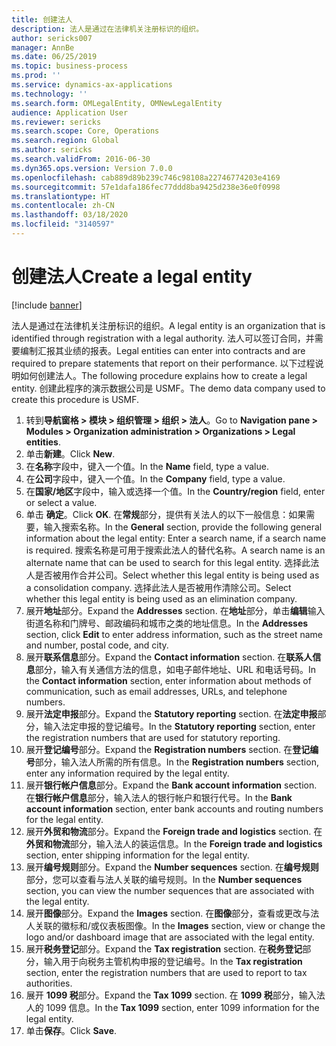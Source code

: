 ```yaml
---
title: 创建法人
description: 法人是通过在法律机关注册标识的组织。
author: sericks007
manager: AnnBe
ms.date: 06/25/2019
ms.topic: business-process
ms.prod: ''
ms.service: dynamics-ax-applications
ms.technology: ''
ms.search.form: OMLegalEntity, OMNewLegalEntity
audience: Application User
ms.reviewer: sericks
ms.search.scope: Core, Operations
ms.search.region: Global
ms.author: sericks
ms.search.validFrom: 2016-06-30
ms.dyn365.ops.version: Version 7.0.0
ms.openlocfilehash: cab889d89b239c746c98108a22746774203e4169
ms.sourcegitcommit: 57e1dafa186fec77ddd8ba9425d238e36e0f0998
ms.translationtype: HT
ms.contentlocale: zh-CN
ms.lasthandoff: 03/18/2020
ms.locfileid: "3140597"
---
```

# <a name="create-a-legal-entity"></a><span data-ttu-id="fd83a-103">创建法人</span><span class="sxs-lookup"><span data-stu-id="fd83a-103">Create a legal entity</span></span>

[!include [banner](../../includes/banner.md)]

<span data-ttu-id="fd83a-104">法人是通过在法律机关注册标识的组织。</span><span class="sxs-lookup"><span data-stu-id="fd83a-104">A legal entity is an organization that is identified through registration with a legal authority.</span></span> <span data-ttu-id="fd83a-105">法人可以签订合同，并需要编制汇报其业绩的报表。</span><span class="sxs-lookup"><span data-stu-id="fd83a-105">Legal entities can enter into contracts and are required to prepare statements that report on their performance.</span></span> <span data-ttu-id="fd83a-106">以下过程说明如何创建法人。</span><span class="sxs-lookup"><span data-stu-id="fd83a-106">The following procedure explains how to create a legal entity.</span></span> <span data-ttu-id="fd83a-107">创建此程序的演示数据公司是 USMF。</span><span class="sxs-lookup"><span data-stu-id="fd83a-107">The demo data company used to create this procedure is USMF.</span></span>

1. <span data-ttu-id="fd83a-108">转到**导航窗格 > 模块 > 组织管理 > 组织 > 法人**。</span><span class="sxs-lookup"><span data-stu-id="fd83a-108">Go to **Navigation pane > Modules > Organization administration > Organizations > Legal entities**.</span></span>
2. <span data-ttu-id="fd83a-109">单击**新建**。</span><span class="sxs-lookup"><span data-stu-id="fd83a-109">Click **New**.</span></span>
3. <span data-ttu-id="fd83a-110">在**名称**字段中，键入一个值。</span><span class="sxs-lookup"><span data-stu-id="fd83a-110">In the **Name** field, type a value.</span></span>
4. <span data-ttu-id="fd83a-111">在**公司**字段中，键入一个值。</span><span class="sxs-lookup"><span data-stu-id="fd83a-111">In the **Company** field, type a value.</span></span>
5. <span data-ttu-id="fd83a-112">在**国家/地区**字段中，输入或选择一个值。</span><span class="sxs-lookup"><span data-stu-id="fd83a-112">In the **Country/region** field, enter or select a value.</span></span>
6. <span data-ttu-id="fd83a-113">单击 **确定**。</span><span class="sxs-lookup"><span data-stu-id="fd83a-113">Click **OK**.</span></span> <span data-ttu-id="fd83a-114">在**常规**部分，提供有关法人的以下一般信息：如果需要，输入搜索名称。</span><span class="sxs-lookup"><span data-stu-id="fd83a-114">In the **General** section, provide the following general information about the legal entity: Enter a search name, if a search name is required.</span></span> <span data-ttu-id="fd83a-115">搜索名称是可用于搜索此法人的替代名称。</span><span class="sxs-lookup"><span data-stu-id="fd83a-115">A search name is an alternate name that can be used to search for this legal entity.</span></span> <span data-ttu-id="fd83a-116">选择此法人是否被用作合并公司。</span><span class="sxs-lookup"><span data-stu-id="fd83a-116">Select whether this legal entity is being used as a consolidation company.</span></span> <span data-ttu-id="fd83a-117">选择此法人是否被用作清除公司。</span><span class="sxs-lookup"><span data-stu-id="fd83a-117">Select whether this legal entity is being used as an elimination company.</span></span> 
7. <span data-ttu-id="fd83a-118">展开**地址**部分。</span><span class="sxs-lookup"><span data-stu-id="fd83a-118">Expand the **Addresses** section.</span></span> <span data-ttu-id="fd83a-119">在**地址**部分，单击**编辑**输入街道名称和门牌号、邮政编码和城市之类的地址信息。</span><span class="sxs-lookup"><span data-stu-id="fd83a-119">In the **Addresses** section, click **Edit** to enter address information, such as the street name and number, postal code, and city.</span></span>
8. <span data-ttu-id="fd83a-120">展开**联系信息**部分。</span><span class="sxs-lookup"><span data-stu-id="fd83a-120">Expand the **Contact information** section.</span></span> <span data-ttu-id="fd83a-121">在**联系人信息**部分，输入有关通信方法的信息，如电子邮件地址、URL 和电话号码。</span><span class="sxs-lookup"><span data-stu-id="fd83a-121">In the **Contact information** section, enter information about methods of communication, such as email addresses, URLs, and telephone numbers.</span></span> 
9. <span data-ttu-id="fd83a-122">展开**法定申报**部分。</span><span class="sxs-lookup"><span data-stu-id="fd83a-122">Expand the **Statutory reporting** section.</span></span> <span data-ttu-id="fd83a-123">在**法定申报**部分，输入法定申报的登记编号。</span><span class="sxs-lookup"><span data-stu-id="fd83a-123">In the **Statutory reporting** section, enter the registration numbers that are used for statutory reporting.</span></span>
10. <span data-ttu-id="fd83a-124">展开**登记编号**部分。</span><span class="sxs-lookup"><span data-stu-id="fd83a-124">Expand the **Registration numbers** section.</span></span> <span data-ttu-id="fd83a-125">在**登记编号**部分，输入法人所需的所有信息。</span><span class="sxs-lookup"><span data-stu-id="fd83a-125">In the **Registration numbers** section, enter any information required by the legal entity.</span></span>  
11. <span data-ttu-id="fd83a-126">展开**银行帐户信息**部分。</span><span class="sxs-lookup"><span data-stu-id="fd83a-126">Expand the **Bank account information** section.</span></span> <span data-ttu-id="fd83a-127">在**银行帐户信息**部分，输入法人的银行帐户和银行代号。</span><span class="sxs-lookup"><span data-stu-id="fd83a-127">In the **Bank account information** section, enter bank accounts and routing numbers for the legal entity.</span></span>
12. <span data-ttu-id="fd83a-128">展开**外贸和物流**部分。</span><span class="sxs-lookup"><span data-stu-id="fd83a-128">Expand the **Foreign trade and logistics** section.</span></span> <span data-ttu-id="fd83a-129">在**外贸和物流**部分，输入法人的装运信息。</span><span class="sxs-lookup"><span data-stu-id="fd83a-129">In the **Foreign trade and logistics** section, enter shipping information for the legal entity.</span></span>  
13. <span data-ttu-id="fd83a-130">展开**编号规则**部分。</span><span class="sxs-lookup"><span data-stu-id="fd83a-130">Expand the **Number sequences** section.</span></span> <span data-ttu-id="fd83a-131">在**编号规则**部分，您可以查看与法人关联的编号规则。</span><span class="sxs-lookup"><span data-stu-id="fd83a-131">In the **Number sequences** section, you can view the number sequences that are associated with the legal entity.</span></span>  
14. <span data-ttu-id="fd83a-132">展开**图像**部分。</span><span class="sxs-lookup"><span data-stu-id="fd83a-132">Expand the **Images** section.</span></span> <span data-ttu-id="fd83a-133">在**图像**部分，查看或更改与法人关联的徽标和/或仪表板图像。</span><span class="sxs-lookup"><span data-stu-id="fd83a-133">In the **Images** section, view or change the logo and/or dashboard image that are associated with the legal entity.</span></span>  
15. <span data-ttu-id="fd83a-134">展开**税务登记**部分。</span><span class="sxs-lookup"><span data-stu-id="fd83a-134">Expand the **Tax registration** section.</span></span> <span data-ttu-id="fd83a-135">在**税务登记**部分，输入用于向税务主管机构申报的登记编号。</span><span class="sxs-lookup"><span data-stu-id="fd83a-135">In the **Tax registration** section, enter the registration numbers that are used to report to tax authorities.</span></span>
16. <span data-ttu-id="fd83a-136">展开 **1099 税**部分。</span><span class="sxs-lookup"><span data-stu-id="fd83a-136">Expand the **Tax 1099** section.</span></span> <span data-ttu-id="fd83a-137">在 **1099 税**部分，输入法人的 1099 信息。</span><span class="sxs-lookup"><span data-stu-id="fd83a-137">In the **Tax 1099** section, enter 1099 information for the legal entity.</span></span>  
17. <span data-ttu-id="fd83a-138">单击**保存**。</span><span class="sxs-lookup"><span data-stu-id="fd83a-138">Click **Save**.</span></span>
